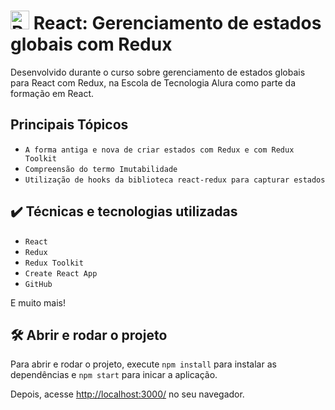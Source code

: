 # <img src="https://upload.wikimedia.org/wikipedia/commons/a/a7/React-icon.svg" alt="React Logo" width="30" height="30"> React: Gerenciamento de estados globais com Redux

Desenvolvido durante o curso sobre gerenciamento de estados globais para React com Redux, na Escola de Tecnologia Alura como parte da formação em React.

## Principais Tópicos

- `A forma antiga e nova de criar estados com Redux e com Redux Toolkit`
- `Compreensão do termo Imutabilidade`
- `Utilização de hooks da biblioteca react-redux para capturar estados`
  
## ✔️ Técnicas e tecnologias utilizadas

- `React`
- `Redux`
- `Redux Toolkit`
- `Create React App`
- `GitHub`

E muito mais!

## 🛠️ Abrir e rodar o projeto

Para abrir e rodar o projeto, execute `npm install` para instalar as dependências e `npm start` para inicar a aplicação.

Depois, acesse <a href="http://localhost:3000/">http://localhost:3000/</a> no seu navegador.
